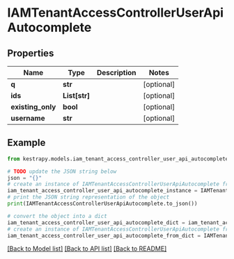 # IAMTenantAccessControllerUserApiAutocomplete


## Properties

Name | Type | Description | Notes
------------ | ------------- | ------------- | -------------
**q** | **str** |  | [optional] 
**ids** | **List[str]** |  | [optional] 
**existing_only** | **bool** |  | [optional] 
**username** | **str** |  | [optional] 

## Example

```python
from kestrapy.models.iam_tenant_access_controller_user_api_autocomplete import IAMTenantAccessControllerUserApiAutocomplete

# TODO update the JSON string below
json = "{}"
# create an instance of IAMTenantAccessControllerUserApiAutocomplete from a JSON string
iam_tenant_access_controller_user_api_autocomplete_instance = IAMTenantAccessControllerUserApiAutocomplete.from_json(json)
# print the JSON string representation of the object
print(IAMTenantAccessControllerUserApiAutocomplete.to_json())

# convert the object into a dict
iam_tenant_access_controller_user_api_autocomplete_dict = iam_tenant_access_controller_user_api_autocomplete_instance.to_dict()
# create an instance of IAMTenantAccessControllerUserApiAutocomplete from a dict
iam_tenant_access_controller_user_api_autocomplete_from_dict = IAMTenantAccessControllerUserApiAutocomplete.from_dict(iam_tenant_access_controller_user_api_autocomplete_dict)
```
[[Back to Model list]](../README.md#documentation-for-models) [[Back to API list]](../README.md#documentation-for-api-endpoints) [[Back to README]](../README.md)


